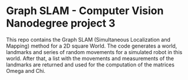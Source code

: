 # Graph SLAM - Computer Vision Nanodegree project 3

This repo contains the Graph SLAM (Simultaneous Localization and Mapping) method for a 2D square World.
The code generates a world, landmarks and series of random movements for a simulated robot in this world. After that, a list with the movements and measurements of the landmarks are returned and used for the computation of the matrices Omega and Chi.
